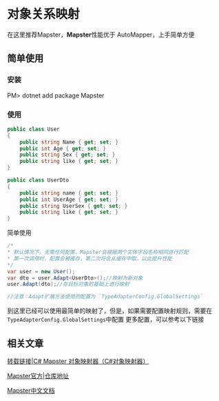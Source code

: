 # 对象关系映射

在这里推荐Mapster，**Mapster**性能优于 AutoMapper，上手简单方便

## 简单使用

### 安装

PM> dotnet add package Mapster 

### 使用

```csharp
public class User
{
    public string Name { get; set; }
    public int Age { get; set; }
    public string Sex { get; set; }
    public string like { get; set; }
}

public class UserDto
{
    public string name { get; set; }
    public int UserAge { get; set; }
    public string UserSex { get; set; }
    public string like { get; set; }
}

```


简单使用

```csharp
/*
* 默认情况下，无需任何配置，Mapster会根据两个实体字段名称相同进行匹配
* 第一次调用时，配置会被缓存，第二次将会从缓存中取，以此提升性能
*/
var user = new User();
var dto = user.Adapt<UserDto>();//映射为新对象
user.Adapt(dto);//在目标对象的基础上进行映射

//注意：Adapt扩展方法使用的配置为 `TypeAdapterConfig.GlobalSettings`

```
到这里已经可以使用最简单的映射了，但是，如果需要配置映射规则，需要在`TypeAdapterConfig.GlobalSettings`中配置
更多配置，可以参考以下链接

## 相关文章

[转载链接|C# Mapster 对象映射器（C#对象映射器）](https://www.cnblogs.com/qiqigou/p/13696669.html)

[Mapster官方|仓库地址](https://github.com/MapsterMapper/Mapster)

[Mapster中文文档](https://github.com/rivenfx/Mapster-docs)